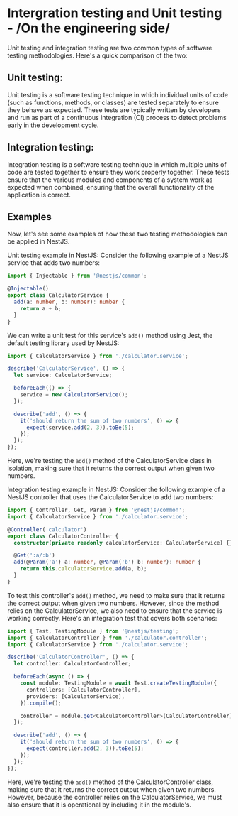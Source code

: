 # Intergration testing and Unit testing - **/On the engineering side/**

Unit testing and integration testing are two common types of software testing methodologies. Here's a quick comparison of the two:

## Unit testing:
Unit testing is a software testing technique in which individual units of code (such as functions, methods, or classes) are tested separately to ensure they behave as expected. These tests are typically written by developers and run as part of a continuous integration (CI) process to detect problems early in the development cycle.

## Integration testing:
Integration testing is a software testing technique in which multiple units of code are tested together to ensure they work properly together. These tests ensure that the various modules and components of a system work as expected when combined, ensuring that the overall functionality of the application is correct.
## Examples
Now, let's see some examples of how these two testing methodologies can be applied in NestJS.

Unit testing example in NestJS:
Consider the following example of a NestJS service that adds two numbers:

```typescript
import { Injectable } from '@nestjs/common';

@Injectable()
export class CalculatorService {
  add(a: number, b: number): number {
    return a + b;
  }
}
```
We can write a unit test for this service's `add()` method using Jest, the default testing library used by NestJS:

```typescript
import { CalculatorService } from './calculator.service';

describe('CalculatorService', () => {
  let service: CalculatorService;

  beforeEach(() => {
    service = new CalculatorService();
  });

  describe('add', () => {
    it('should return the sum of two numbers', () => {
      expect(service.add(2, 3)).toBe(5);
    });
  });
});
```
Here, we're testing the `add()` method of the CalculatorService class in isolation, making sure that it returns the correct output when given two numbers.

Integration testing example in NestJS:
Consider the following example of a NestJS controller that uses the CalculatorService to add two numbers:


```typescript
import { Controller, Get, Param } from '@nestjs/common';
import { CalculatorService } from './calculator.service';

@Controller('calculator')
export class CalculatorController {
  constructor(private readonly calculatorService: CalculatorService) {}

  @Get(':a/:b')
  add(@Param('a') a: number, @Param('b') b: number): number {
    return this.calculatorService.add(a, b);
  }
}

```
To test this controller's `add()` method, we need to make sure that it returns the correct output when given two numbers. However, since the method relies on the CalculatorService, we also need to ensure that the service is working correctly. Here's an integration test that covers both scenarios:


```typescript
import { Test, TestingModule } from '@nestjs/testing';
import { CalculatorController } from './calculator.controller';
import { CalculatorService } from './calculator.service';

describe('CalculatorController', () => {
  let controller: CalculatorController;

  beforeEach(async () => {
    const module: TestingModule = await Test.createTestingModule({
      controllers: [CalculatorController],
      providers: [CalculatorService],
    }).compile();

    controller = module.get<CalculatorController>(CalculatorController);
  });

  describe('add', () => {
    it('should return the sum of two numbers', () => {
      expect(controller.add(2, 3)).toBe(5);
    });
  });
});
```
Here, we're testing the `add()` method of the CalculatorController class, making sure that it returns the correct output when given two numbers. However, because the controller relies on the CalculatorService, we must also ensure that it is operational by including it in the module's.